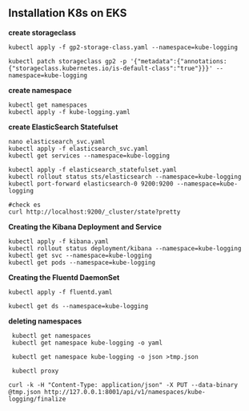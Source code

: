 ##  Installation K8s on EKS

**create storageclass**
```
kubectl apply -f gp2-storage-class.yaml --namespace=kube-logging

kubectl patch storageclass gp2 -p '{"metadata":{"annotations:{"storageclass.kubernetes.io/is-default-class":"true"}}}' --namespace=kube-logging
```

**create namespace**
```
kubectl get namespaces
kubectl apply -f kube-logging.yaml
```

**create ElasticSearch Statefulset**
```
nano elasticsearch_svc.yaml
kubectl apply -f elasticsearch_svc.yaml
kubectl get services --namespace=kube-logging

kubectl apply -f elasticsearch_statefulset.yaml
kubectl rollout status sts/elasticsearch --namespace=kube-logging
kubectl port-forward elasticsearch-0 9200:9200 --namespace=kube-logging

#check es
curl http://localhost:9200/_cluster/state?pretty
```

**Creating the Kibana Deployment and Service**
```
kubectl apply -f kibana.yaml
kubectl rollout status deployment/kibana --namespace=kube-logging
kubectl get svc --namespace=kube-logging
kubectl get pods --namespace=kube-logging
```

**Creating the Fluentd DaemonSet**
```
kubectl apply -f fluentd.yaml

kubectl get ds --namespace=kube-logging
```

**deleting namespaces**
```
 kubectl get namespaces
 kubectl get namespace kube-logging -o yaml
 
 kubectl get namespace kube-logging -o json >tmp.json
 
 kubectl proxy
 
curl -k -H "Content-Type: application/json" -X PUT --data-binary @tmp.json http://127.0.0.1:8001/api/v1/namespaces/kube-logging/finalize
```


